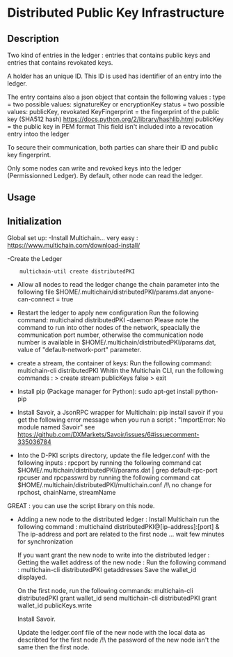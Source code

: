 # Distributed Public Key Infrastructure
	
## Description
Two kind of entries in the ledger : entries that contains public keys and entries that contains revokated keys. 
	
A holder has an unique ID. This ID is used has identifier of an entry into the ledger.

The entry contains also a json object that contain the following values :
	type = two possible values: signatureKey or encryptionKey
	status = two possible values: publicKey, revokated
	KeyFingerprint = the fingerprint of the public key (SHA512 hash) 
		https://docs.python.org/2/library/hashlib.html
	publicKey = the public key in PEM format
		This field isn't included into a revocation entry intoo the ledger

To secure their communication, both parties can share their ID and public key fingerprint.

Only some nodes can write and revoked keys into the ledger (Permissionned Ledger).
By default, other node can read the ledger.


## Usage

## Initialization
Global set up:
-Install Multichain... very easy : https://www.multichain.com/download-install/

-Create the Ledger 
```
	multichain-util create distributedPKI
```
- Allow all nodes to read the ledger
	change the chain parameter into the following file $HOME/.multichain/distributedPKI/params.dat 
		anyone-can-connect = true

- Restart the ledger to apply new configuration 
	Run the following command: 
		multichaind distributedPKI -daemon
	Please note the command to run into other nodes of the network, speacially the communication port number, otherwise the communication node number is available in $HOME/.multichain/distributedPKI/params.dat, value of "default-network-port" parameter.

- create a stream, the container of keys: 
	Run the following command:
		multichain-cli distributedPKI
	Whitin the Multichain CLI, run the following commands :
		> create stream publicKeys false
		> exit
- Install pip (Package manager for Python): sudo apt-get install python-pip
- Install Savoir, a JsonRPC wrapper for Multichain:
        pip install savoir
        if you get the following error message when you run a script : "ImportError: No module named Savoir" see https://github.com/DXMarkets/Savoir/issues/6#issuecomment-335036784

- Into the D-PKI scripts directory, update the file ledger.conf with the following inputs :
        rpcport by running the following command
		cat $HOME/.multichain/distributedPKI/params.dat | grep default-rpc-port
        rpcuser and rpcpasswrd by running the following command 
		cat $HOME/.multichain/distributedPKI/multichain.conf
	/!\ no change for rpchost, chainName, streamName



GREAT : you can use the script library on this node.


- Adding a new node to the distributed ledger :
	Install Multichain
		run the following command :
			multichaind distributedPKI@[ip-address]:[port] &
		The ip-address and port are related to the first node
	... wait few minutes for synchronization

	If you want grant the new node to write into the distributed ledger :
	Getting the wallet address of the new node : 
		Run the following command :
			multichain-cli distributedPKI getaddresses
		Save the wallet_id displayed.
	
	On the first node, run the following commands:
		multichain-cli distributedPKI grant wallet_id send
		multichain-cli distributedPKI grant wallet_id publicKeys.write
	

	Install Savoir.
	
	Update the ledger.conf file of the new node with the local data as describted for the first node
	/!\ the password of the new node isn't the same then the first node.
